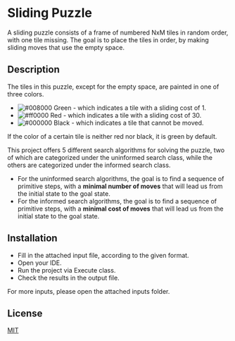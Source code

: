 # Sliding Puzzle
A sliding puzzle consists of a frame of numbered NxM tiles in random order, with one tile missing.
The goal is to place the tiles in order, by making sliding moves that use the empty space.

## Description
The tiles in this puzzle, except for the empty space, are painted in one of three colors.
- ![#008000](https://via.placeholder.com/11/008000/000000?text=+) Green - which indicates a tile with a sliding cost of 1.
- ![#ff0000](https://via.placeholder.com/11/ff0000/000000?text=+) Red - which indicates a tile with a sliding cost of 30.
- ![#000000](https://via.placeholder.com/11/000000/000000?text=+) Black - which indicates a tile that cannot be moved.

If the color of a certain tile is neither red nor black, it is green by default.

This project offers 5 different search algorithms for solving the puzzle, two of which are categorized under the uninformed search class, while the others are categorized under the informed search class.
- For the uninformed search algorithms, the goal is to find a sequence of primitive steps, with a **minimal number of moves** that will lead us from the initial state to the goal state.
- For the informed search algorithms, the goal is to find a sequence of primitive steps, with a **minimal cost of moves** that will lead us from the initial state to the goal state.

## Installation
- Fill in the attached input file, according to the given format.
- Open your IDE.
- Run the project via Execute class.
- Check the results in the output file.

For more inputs, please open the attached inputs folder.

## License
[MIT](https://choosealicense.com/licenses/mit/)